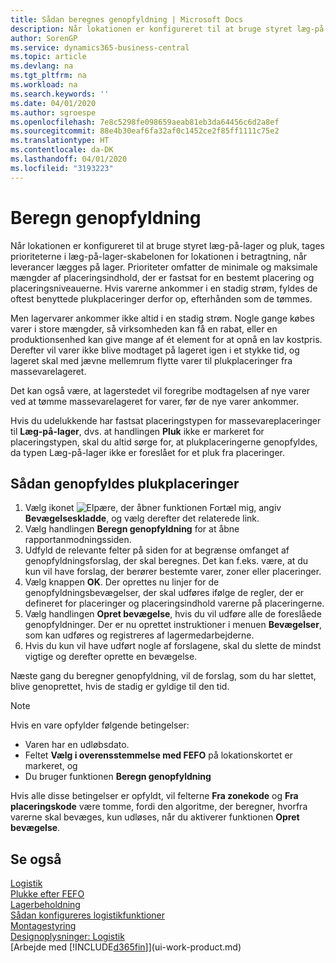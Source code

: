 ```yaml
---
title: Sådan beregnes genopfyldning | Microsoft Docs
description: Når lokationen er konfigureret til at bruge styret læg-på-lager og pluk, tages prioriteterne i læg-på-lager-skabelonen for lokationen i betragtning, når leverancer lægges på lager.
author: SorenGP
ms.service: dynamics365-business-central
ms.topic: article
ms.devlang: na
ms.tgt_pltfrm: na
ms.workload: na
ms.search.keywords: ''
ms.date: 04/01/2020
ms.author: sgroespe
ms.openlocfilehash: 7e8c5298fe098659aeab81eb3da64456c6d2a8ef
ms.sourcegitcommit: 88e4b30eaf6fa32af0c1452ce2f85ff1111c75e2
ms.translationtype: HT
ms.contentlocale: da-DK
ms.lasthandoff: 04/01/2020
ms.locfileid: "3193223"
---
```

# <a name="calculate-bin-replenishment"></a>Beregn genopfyldning
Når lokationen er konfigureret til at bruge styret læg-på-lager og pluk, tages prioriteterne i læg-på-lager-skabelonen for lokationen i betragtning, når leverancer lægges på lager. Prioriteter omfatter de minimale og maksimale mængder af placeringsindhold, der er fastsat for en bestemt placering og placeringsniveauerne. Hvis varerne ankommer i en stadig strøm, fyldes de oftest benyttede plukplaceringer derfor op, efterhånden som de tømmes.  

Men lagervarer ankommer ikke altid i en stadig strøm. Nogle gange købes varer i store mængder, så virksomheden kan få en rabat, eller en produktionsenhed kan give mange af ét element for at opnå en lav kostpris. Derefter vil varer ikke blive modtaget på lageret igen i et stykke tid, og lageret skal med jævne mellemrum flytte varer til plukplaceringer fra massevarelageret.  

Det kan også være, at lagerstedet vil foregribe modtagelsen af nye varer ved at tømme massevarelageret for varer, før de nye varer ankommer.  

Hvis du udelukkende har fastsat placeringstypen for massevareplaceringer til **Læg-på-lager**, dvs. at handlingen **Pluk** ikke er markeret for placeringstypen, skal du altid sørge for, at plukplaceringerne genopfyldes, da typen Læg-på-lager ikke er foreslået for et pluk fra placeringer.  

## <a name="to-replenish-pick-bins"></a>Sådan genopfyldes plukplaceringer  
1.  Vælg ikonet ![Elpære, der åbner funktionen Fortæl mig](media/ui-search/search_small.png "Fortæl mig, hvad du vil foretage dig"), angiv **Bevægelseskladde**, og vælg derefter det relaterede link.  
2.  Vælg handlingen **Beregn genopfyldning** for at åbne rapportanmodningssiden.  
3.  Udfyld de relevante felter på siden for at begrænse omfanget af genopfyldningsforslag, der skal beregnes. Det kan f.eks. være, at du kun vil have forslag, der berører bestemte varer, zoner eller placeringer.  
4.  Vælg knappen **OK**. Der oprettes nu linjer for de genopfyldningsbevægelser, der skal udføres ifølge de regler, der er defineret for placeringer og placeringsindhold varerne på placeringerne.  
5.  Vælg handlingen **Opret bevægelse**, hvis du vil udføre alle de foreslåede genopfyldninger. Der er nu oprettet instruktioner i menuen **Bevægelser**, som kan udføres og registreres af lagermedarbejderne.  
6.  Hvis du kun vil have udført nogle af forslagene, skal du slette de mindst vigtige og derefter oprette en bevægelse.  

Næste gang du beregner genopfyldning, vil de forslag, som du har slettet, blive genoprettet, hvis de stadig er gyldige til den tid.  

> [!NOTE]  
>  Hvis en vare opfylder følgende betingelser:  
>   
>  -   Varen har en udløbsdato.  
> -   Feltet **Vælg i overensstemmelse med FEFO** på lokationskortet er markeret, og  
> -   Du bruger funktionen **Beregn genopfyldning**  
>   
>  Hvis alle disse betingelser er opfyldt, vil felterne **Fra zonekode** og **Fra placeringskode** være tomme, fordi den algoritme, der beregner, hvorfra varerne skal bevæges, kun udløses, når du aktiverer funktionen **Opret bevægelse**.  

## <a name="see-also"></a>Se også  
[Logistik](warehouse-manage-warehouse.md)  
[Plukke efter FEFO](warehouse-picking-by-fefo.md)  
[Lagerbeholdning](inventory-manage-inventory.md)  
[Sådan konfigureres logistikfunktioner](warehouse-setup-warehouse.md)     
[Montagestyring](assembly-assemble-items.md)    
[Designoplysninger: Logistik](design-details-warehouse-management.md)  
[Arbejde med [!INCLUDE[d365fin](includes/d365fin_md.md)]](ui-work-product.md)
